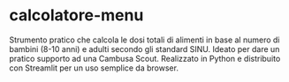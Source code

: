 # calcolatore-menu
Strumento pratico che calcola le dosi totali di alimenti in base al numero di bambini (8-10 anni) e adulti secondo gli standard SINU. Ideato per dare un pratico supporto ad una Cambusa Scout. Realizzato in Python e distribuito con Streamlit per un uso semplice da browser.
